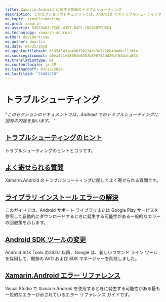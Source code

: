 ```yaml
---
title: Xamarin.Android に関する問題のトラブルシューティング
description: このセクションのドキュメントでは、Android でのトラブルシューティングに固有の内容を扱います。
ms.topic: troubleshooting
ms.prod: xamarin
ms.assetid: 54583AB3-FE6D-4357-B4FC-CBC48B7EDEE4
ms.technology: xamarin-android
author: davidortinau
ms.author: daortin
ms.date: 04/25/2018
ms.openlocfilehash: 659545431a490f50224de3e7728b4d4d0c111d64
ms.sourcegitcommit: b0ea451e18504e6267b896732dd26df64ddfa843
ms.translationtype: HT
ms.contentlocale: ja-JP
ms.lasthandoff: 04/13/2020
ms.locfileid: "74681328"
---
```

# <a name="troubleshooting"></a>トラブルシューティング

"_このセクションのドキュメントでは、Android でのトラブルシューティングに固有の内容を扱います。_ "

## <a name="troubleshooting-tips"></a>[トラブルシューティングのヒント](~/android/troubleshooting/troubleshooting.md)

トラブルシューティングのヒントとコツです。

## <a name="frequently-asked-questions"></a>[よく寄せられる質問](questions/index.md)

Xamarin.Android のトラブルシューティングに関してよく寄せられる質問です。

## <a name="resolving-library-installation-errors"></a>[ライブラリ インストール エラーの解決](~/android/troubleshooting/resolving-library-installation-errors.md)

このガイドでは、Android サポート ライブラリまたは Google Play サービスを参照して自動的にダウンロードするときに発生する可能性がある一般的なエラーの回避策を示します。

## <a name="changes-to-the-android-sdk-tooling"></a>[Android SDK ツールの変更](~/android/troubleshooting/sdk-cli-tooling-changes.md)

Android SDK Tools の26.0.1 以降、Google は、新しいコマンド ライン ツールを採用して、既存の AVD および SDK マネージャーを削除しました。

## <a name="xamarinandroid-errors-reference"></a>[Xamarin.Android エラー リファレンス](/xamarin/android/errors-and-warnings/)

Visual Studio で Xamarin.Android を使用するときに発生する可能性がある最も一般的なエラーが示されているエラー リファレンス ガイドです。
